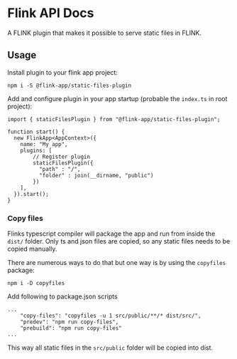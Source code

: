 # Flink API Docs

A FLINK plugin that makes it possible to serve static files in FLINK.

## Usage

Install plugin to your flink app project:

```
npm i -S @flink-app/static-files-plugin
```

Add and configure plugin in your app startup (probable the `index.ts` in root project):

```
import { staticFilesPlugin } from "@flink-app/static-files-plugin";

function start() {
  new FlinkApp<AppContext>({
    name: "My app",
    plugins: [
        // Register plugin
        staticFilesPlugin({
          "path" : "/",
          "folder" : join(__dirname, "public")
        })
    ],
  }).start();
}

```

### Copy files

Flinks typescript compiler will package the app and run from inside the `dist/` folder. Only ts and json files are copied, so any static files needs to be copied manually.

There are numerous ways to do that but one way is by using the `copyfiles` package:


```
npm i -D copyfiles
```

Add following to package.json scripts

```
...
    "copy-files": "copyfiles -u 1 src/public/**/* dist/src/",
    "predev": "npm run copy-files",
    "prebuild": "npm run copy-files"
...
```

This way all static files in the `src/public` folder will be copied into dist. 
